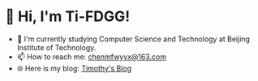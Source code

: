 # 👋 Hi, I'm Ti-FDGG!
- 🔭 I'm currently studying Computer Science and Technology at Beijing Institute of Technology.
- 📫 How to reach me: [chenmfwyyx@163.com](mailto:chenmfwyyx@163.com)
- 🌐 Here is my blog: [Timothy's Blog](https://ti-fdgg.github.io)

